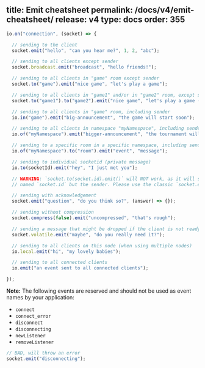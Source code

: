 title: Emit cheatsheet
permalink: /docs/v4/emit-cheatsheet/
release: v4
type: docs
order: 355
---

```js
io.on("connection", (socket) => {

  // sending to the client
  socket.emit("hello", "can you hear me?", 1, 2, "abc");

  // sending to all clients except sender
  socket.broadcast.emit("broadcast", "hello friends!");

  // sending to all clients in "game" room except sender
  socket.to("game").emit("nice game", "let's play a game");

  // sending to all clients in "game1" and/or in "game2" room, except sender
  socket.to("game1").to("game2").emit("nice game", "let's play a game (too)");

  // sending to all clients in "game" room, including sender
  io.in("game").emit("big-announcement", "the game will start soon");

  // sending to all clients in namespace "myNamespace", including sender
  io.of("myNamespace").emit("bigger-announcement", "the tournament will start soon");

  // sending to a specific room in a specific namespace, including sender
  io.of("myNamespace").to("room").emit("event", "message");

  // sending to individual socketid (private message)
  io.to(socketId).emit("hey", "I just met you");

  // WARNING: `socket.to(socket.id).emit()` will NOT work, as it will send to everyone in the room
  // named `socket.id` but the sender. Please use the classic `socket.emit()` instead.

  // sending with acknowledgement
  socket.emit("question", "do you think so?", (answer) => {});

  // sending without compression
  socket.compress(false).emit("uncompressed", "that's rough");

  // sending a message that might be dropped if the client is not ready to receive messages
  socket.volatile.emit("maybe", "do you really need it?");

  // sending to all clients on this node (when using multiple nodes)
  io.local.emit("hi", "my lovely babies");

  // sending to all connected clients
  io.emit("an event sent to all connected clients");

});

```

**Note:** The following events are reserved and should not be used as event names by your application:

- `connect`
- `connect_error`
- `disconnect`
- `disconnecting`
- `newListener`
- `removeListener`

```js
// BAD, will throw an error
socket.emit("disconnecting");
```
